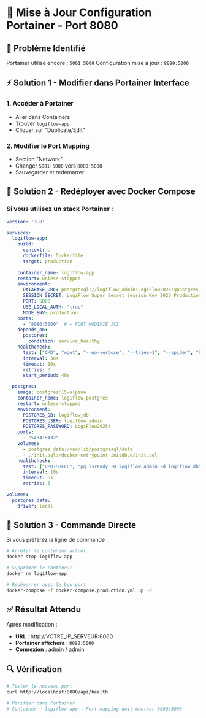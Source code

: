 # 🔧 Mise à Jour Configuration Portainer - Port 8080

## 🎯 Problème Identifié
Portainer utilise encore : `5001:5000`
Configuration mise à jour : `8080:5000`

## ⚡ Solution 1 - Modifier dans Portainer Interface

### 1. Accéder à Portainer
- Aller dans Containers
- Trouver `logiflow-app`
- Cliquer sur "Duplicate/Edit"

### 2. Modifier le Port Mapping
- Section "Network"
- Changer `5001:5000` vers `8080:5000`
- Sauvegarder et redémarrer

## 🚀 Solution 2 - Redéployer avec Docker Compose

### Si vous utilisez un stack Portainer :
```yaml
version: '3.8'

services:
  logiflow-app:
    build:
      context: .
      dockerfile: Dockerfile
      target: production
    
    container_name: logiflow-app
    restart: unless-stopped
    environment:
      DATABASE_URL: postgresql://logiflow_admin:LogiFlow2025!@postgres:5432/logiflow_db
      SESSION_SECRET: LogiFlow_Super_Secret_Session_Key_2025_Production
      PORT: 5000
      USE_LOCAL_AUTH: "true"
      NODE_ENV: production
    ports:
      - "8080:5000"  # ← PORT MODIFIÉ ICI
    depends_on:
      postgres:
        condition: service_healthy
    healthcheck:
      test: ["CMD", "wget", "--no-verbose", "--tries=1", "--spider", "http://localhost:5000/api/health"]
      interval: 30s
      timeout: 10s
      retries: 3
      start_period: 40s

  postgres:
    image: postgres:15-alpine
    container_name: logiflow-postgres
    restart: unless-stopped
    environment:
      POSTGRES_DB: logiflow_db
      POSTGRES_USER: logiflow_admin
      POSTGRES_PASSWORD: LogiFlow2025!
    ports:
      - "5434:5432"
    volumes:
      - postgres_data:/var/lib/postgresql/data
      - ./init.sql:/docker-entrypoint-initdb.d/init.sql
    healthcheck:
      test: ["CMD-SHELL", "pg_isready -U logiflow_admin -d logiflow_db"]
      interval: 10s
      timeout: 5s
      retries: 5

volumes:
  postgres_data:
    driver: local
```

## 🔄 Solution 3 - Commande Directe

Si vous préférez la ligne de commande :
```bash
# Arrêter le conteneur actuel
docker stop logiflow-app

# Supprimer le conteneur
docker rm logiflow-app

# Redémarrer avec le bon port
docker-compose -f docker-compose.production.yml up -d
```

## ✅ Résultat Attendu

Après modification :
- **URL** : http://VOTRE_IP_SERVEUR:8080
- **Portainer affichera** : `8080:5000`
- **Connexion** : admin / admin

## 🔍 Vérification

```bash
# Tester le nouveau port
curl http://localhost:8080/api/health

# Vérifier dans Portainer
# Container → logiflow-app → Port mapping doit montrer 8080:5000
```